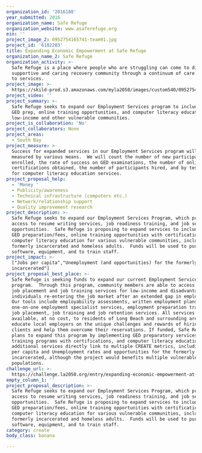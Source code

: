 ```yaml
---
organization_id: '2016188'
year_submitted: 2016
organization_name: Safe Refuge
organization_website: www.asaferefuge.org
ein: ''
project_image_2: 0952754165741-team91.jpg
project_id: '6102203'
title: Expanding Economic Empowerment at Safe Refuge
organization_name_2: Safe Refuge
organization_activity: >-
  Safe Refuge is a place where people who are struggling can come to discover a
  supportive and caring recovery community through a continuum of care approach
  to services.
project_image: >-
  https://skild-prod.s3.amazonaws.com/myla2050/images/custom540/0952754165741-team91.jpg
project_video: ''
project_summary: >-
  Safe Refuge seeks to expand our Employment Services program to include online
  GED prep, online training opportunities, and computer literacy education for
  low-income and other vulnerable communities.
project_is_collaboration: 'No'
project_collaborators: None
project_areas:
  - South Bay
project_measure: >-
  Success for expanded services in our Employment Services program will be
  measured by various means.  We will count the number of new participants
  enrolled, the rate of success on GED examinations, the number of online
  certifications obtained, the number of participants hired, and by test results
  for computer literacy education services.
project_proposal_help:
  - 'Money '
  - Publicity/awareness
  - Technical infrastructure (computers etc.)
  - Network/relationship support
  - Quality improvement research
project_description: >-
  Safe Refuge seeks to expand our Employment Services Program, which provides
  access to resume writing services, job readiness training, and job search
  opportunities.  Safe Refuge is proposing to expand services to include online
  GED preparation/fees, online training opportunities with certifications, and
  computer literacy education for various vulnerable communities, including the
  formerly incarcerated and homeless adults.  Funds will be used to purchase
  software, equipment, and to train staff.
project_impact: >-
  ["Jobs per capita","Unemployment (and opportunities) for the formerly
  incarcerated"]
project_proposal_best_place: >-
  Safe Refuge is seeking funds to expand our current Employment Services
  program.  Through this program, community members are able to access on-site
  job placement and job training services for low-income and disadvantaged
  individuals re-entering the job market after an extended gap in employment.
  Our tools include employability assessments, written employment plans,
  one-on-one employment specialist services, employment preparation training,
  job placement, job training and job retention services. All services are
  available, at no cost, to residents of Long Beach and surrounding areas. We
  educate local employers on the unique challenges and rewards of hiring our
  clients and help them overcome their reservations. If funded, Safe Refuge
  plans to expand this program by implementing GED preparatory services, online
  training programs with certifications, and computer literacy education.  These
  additional services directly link to multiple CREATE metrics, including Jobs
  per capita and Unemployment rates and opportunities for the formerly
  incarcerated, although the project would benefits multiple vulnerable
  populations.
challenge_url: >-
  https://challenge.la2050.org/entry/expanding-economic-empowerment-at-safe-refuge
empty_column_1: ''
project_proposal_description: >-
  Safe Refuge seeks to expand our Employment Services Program, which provides
  access to resume writing services, job readiness training, and job search
  opportunities.  Safe Refuge is proposing to expand services to include online
  GED preparation/fees, online training opportunities with certifications, and
  computer literacy education for various vulnerable communities, including the
  formerly incarcerated and homeless adults.  Funds will be used to purchase
  software, equipment, and to train staff.
category: create
body_class: banana

---
```

